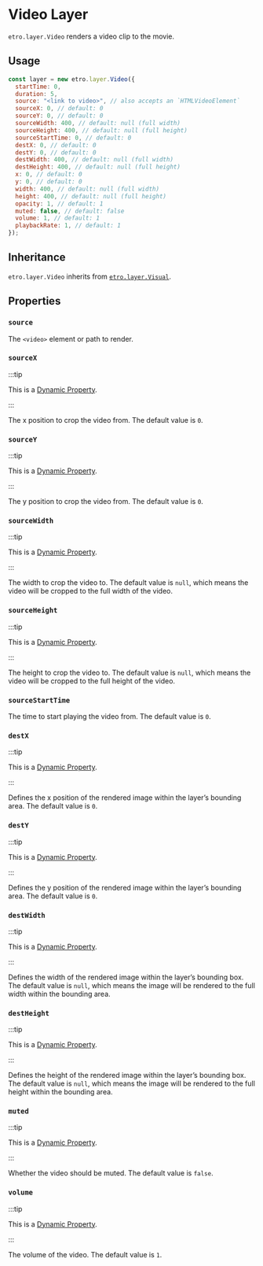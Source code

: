 # Video Layer

`etro.layer.Video` renders a video clip to the movie.

## Usage

```js
const layer = new etro.layer.Video({
  startTime: 0,
  duration: 5,
  source: "<link to video>", // also accepts an `HTMLVideoElement`
  sourceX: 0, // default: 0
  sourceY: 0, // default: 0
  sourceWidth: 400, // default: null (full width)
  sourceHeight: 400, // default: null (full height)
  sourceStartTime: 0, // default: 0
  destX: 0, // default: 0
  destY: 0, // default: 0
  destWidth: 400, // default: null (full width)
  destHeight: 400, // default: null (full height)
  x: 0, // default: 0
  y: 0, // default: 0
  width: 400, // default: null (full width)
  height: 400, // default: null (full height)
  opacity: 1, // default: 1
  muted: false, // default: false
  volume: 1, // default: 1
  playbackRate: 1, // default: 1
});
```

## Inheritance

`etro.layer.Video` inherits from [`etro.layer.Visual`](visual).

## Properties

### `source`

The `<video>` element or path to render.

### `sourceX`

:::tip

This is a [Dynamic Property](../dynamic-properties).

:::

The x position to crop the video from. The default value is `0`.

### `sourceY`

:::tip

This is a [Dynamic Property](../dynamic-properties).

:::

The y position to crop the video from. The default value is `0`.

### `sourceWidth`

:::tip

This is a [Dynamic Property](../dynamic-properties).

:::

The width to crop the video to. The default value is `null`, which means the video will be cropped to the full width of the video.

### `sourceHeight`

:::tip

This is a [Dynamic Property](../dynamic-properties).

:::

The height to crop the video to. The default value is `null`, which means the video will be cropped to the full height of the video.

### `sourceStartTime`

The time to start playing the video from. The default value is `0`.


### `destX`

:::tip

This is a [Dynamic Property](../dynamic-properties).

:::

Defines the x position of the rendered image within the layer’s bounding area. The default value is `0`.

### `destY`

:::tip

This is a [Dynamic Property](../dynamic-properties).

:::

Defines the y position of the rendered image within the layer’s bounding area. The default value is `0`.

### `destWidth`

:::tip

This is a [Dynamic Property](../dynamic-properties).

:::

Defines the width of the rendered image within the layer’s bounding box. The default value is `null`, which means the image will be rendered to the full width within the bounding area.

### `destHeight`

:::tip

This is a [Dynamic Property](../dynamic-properties).

:::

Defines the height of the rendered image within the layer’s bounding box. The default value is `null`, which means the image will be rendered to the full height within the bounding area.

### `muted`

:::tip

This is a [Dynamic Property](../dynamic-properties).

:::

Whether the video should be muted. The default value is `false`.

### `volume`

:::tip

This is a [Dynamic Property](../dynamic-properties).

:::

The volume of the video. The default value is `1`.
